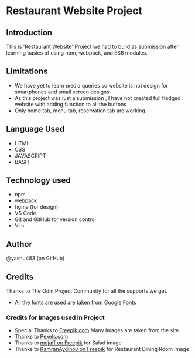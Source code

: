# Restaurant Website Project
## Introduction
This is 'Restaurant Website' Project we had to build as submission after learning basics of using npm, webpack, and ES6 modules.
## Limitations
- We have yet to learn media queries so website is not design for smartphones and small screen designs
- As this project was just a submission , I have not created full fledged website with adding function to all the buttons
- Only home tab, menu tab, reservation tab are  working.

## Language Used
- HTML
- CSS
- JAVASCRIPT
- BASH
## Technology used
- npm
- webpack
- figma (for design)
- VS Code
- Git and GitHub for version control
-  Vim

## Author
@yashu483 (on GitHub)

## Credits
Thanks to The Odin Project Community for all the supports we get.

- All the fonts are used are taken from  [Google Fonts](https://fonts.google.com/)

### Credits for Images used in Project
- Special Thanks to [Freepik.com](https://www.freepik.com) Many Images are taken from the site.
- Thanks to [Pexels.com](https://www.pexels.com) 
- Thanks to [mdjaff on Freepik](https://www.freepik.com/free-photo/top-view-vegan-salad-with-fresh-ingredients-plate-pepper-black-cutting-board_17244172.htm) for Salad image
- Thanks to [KamranAydinov on Freepik](https://www.freepik.com/free-photo/restaurant-hall-with-lots-table_7303148.htm) for Restaurant Dining Room Image

